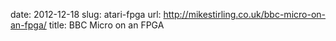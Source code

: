 date: 2012-12-18
slug: atari-fpga
url: http://mikestirling.co.uk/bbc-micro-on-an-fpga/
title: BBC Micro on an FPGA
